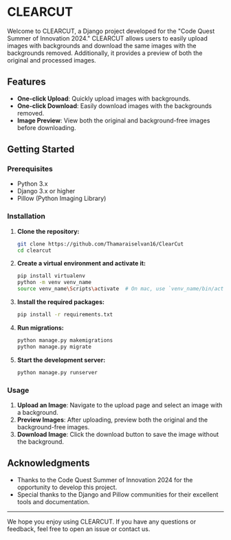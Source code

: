 # CLEARCUT

Welcome to CLEARCUT, a Django project developed for the "Code Quest Summer of Innovation 2024." CLEARCUT allows users to easily upload images with backgrounds and download the same images with the backgrounds removed. Additionally, it provides a preview of both the original and processed images.

## Features

- **One-click Upload**: Quickly upload images with backgrounds.
- **One-click Download**: Easily download images with the backgrounds removed.
- **Image Preview**: View both the original and background-free images before downloading.

## Getting Started

### Prerequisites

- Python 3.x
- Django 3.x or higher
- Pillow (Python Imaging Library)

### Installation

1. **Clone the repository:**
    ```sh
    git clone https://github.com/Thamaraiselvan16/ClearCut
    cd clearcut
    ```

2. **Create a virtual environment and activate it:**
    ```sh
    pip install virtualenv
    python -m venv venv_name
    source venv_name\Scripts\activate  # On mac, use `venv_name/bin/activate`
    ```

3. **Install the required packages:**
    ```sh
    pip install -r requirements.txt
    ```

4. **Run migrations:**
    ```sh
    python manage.py makemigrations
    python manage.py migrate
    ```

5. **Start the development server:**
    ```sh
    python manage.py runserver
    ```

### Usage

1. **Upload an Image**: Navigate to the upload page and select an image with a background.
2. **Preview Images**: After uploading, preview both the original and the background-free images.
3. **Download Image**: Click the download button to save the image without the background.


## Acknowledgments

- Thanks to the Code Quest Summer of Innovation 2024 for the opportunity to develop this project.
- Special thanks to the Django and Pillow communities for their excellent tools and documentation.

---

We hope you enjoy using CLEARCUT. If you have any questions or feedback, feel free to open an issue or contact us.
